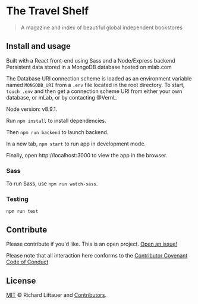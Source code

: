 # The Travel Shelf

> A magazine and index of beautiful global independent bookstores

## Install and usage

Built with a React front-end using Sass and a Node/Express backend
Persistent data stored in a MongoDB database hosted on mlab.com

The Database URI connection scheme is loaded as an environment variable named `MONGODB_URI` from a `.env` file located in the root directory. To start, `touch .env` and then get a connection scheme URI from either your own database, or mLab, or by contacting @VernL.

Node version: v8.9.1.

Run `npm install` to install dependencies.

Then `npm run backend` to launch backend.

In a new tab, `npm start` to run app in development mode.

Finally, open http://localhost:3000 to view the app in the browser.

### Sass

To run Sass, use `npm run watch-sass`.

### Testing

`npm run test`

## Contribute

Please contribute if you'd like. This is an open project. [Open an issue!](https://github.com/RichardLitt/the-travel-shelf/issues/new)

Please note that all interaction here conforms to the [Contributor Covenant Code of Conduct](CODE_OF_CONDUCT.md)

## License

[MIT](LICENSE) © Richard Littauer and [Contributors](https://github.com/RichardLitt/the-travel-shelf/graphs/contributors).
